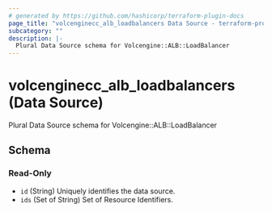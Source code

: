 ```yaml
---
# generated by https://github.com/hashicorp/terraform-plugin-docs
page_title: "volcenginecc_alb_loadbalancers Data Source - terraform-provider-volcenginecc"
subcategory: ""
description: |-
  Plural Data Source schema for Volcengine::ALB::LoadBalancer
---
```


# volcenginecc_alb_loadbalancers (Data Source)

Plural Data Source schema for Volcengine::ALB::LoadBalancer



<!-- schema generated by tfplugindocs -->
## Schema

### Read-Only

- `id` (String) Uniquely identifies the data source.
- `ids` (Set of String) Set of Resource Identifiers.
